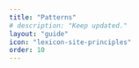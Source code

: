 ```yaml
---
title: "Patterns"
# description: "Keep updated."
layout: "guide"
icon: "lexicon-site-principles"
order: 10
---
```

